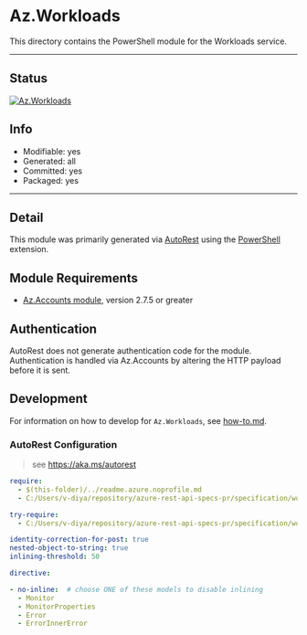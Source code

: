 <!-- region Generated -->
# Az.Workloads
This directory contains the PowerShell module for the Workloads service.

---
## Status
[![Az.Workloads](https://img.shields.io/powershellgallery/v/Az.Workloads.svg?style=flat-square&label=Az.Workloads "Az.Workloads")](https://www.powershellgallery.com/packages/Az.Workloads/)

## Info
- Modifiable: yes
- Generated: all
- Committed: yes
- Packaged: yes

---
## Detail
This module was primarily generated via [AutoRest](https://github.com/Azure/autorest) using the [PowerShell](https://github.com/Azure/autorest.powershell) extension.

## Module Requirements
- [Az.Accounts module](https://www.powershellgallery.com/packages/Az.Accounts/), version 2.7.5 or greater

## Authentication
AutoRest does not generate authentication code for the module. Authentication is handled via Az.Accounts by altering the HTTP payload before it is sent.

## Development
For information on how to develop for `Az.Workloads`, see [how-to.md](how-to.md).
<!-- endregion -->

### AutoRest Configuration
> see https://aka.ms/autorest

```yaml
require:
  - $(this-folder)/../readme.azure.noprofile.md
  - C:/Users/v-diya/repository/azure-rest-api-specs-pr/specification/workloads/resource-manager/readme.md

try-require: 
  - C:/Users/v-diya/repository/azure-rest-api-specs-pr/specification/workloads/resource-manager/readme.powershell.md

identity-correction-for-post: true
nested-object-to-string: true
inlining-threshold: 50

directive:

- no-inline:  # choose ONE of these models to disable inlining
  - Monitor
  - MonitorProperties
  - Error
  - ErrorInnerError
```
